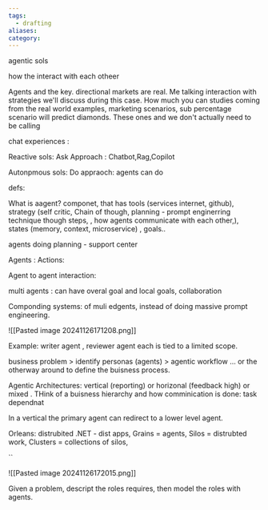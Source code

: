 ```yaml
---
tags:
  - drafting
aliases: 
category:
---
```

agentic sols 

how the interact with each otheer

Agents and the key. directional markets are real. Me talking interaction with strategies we'll discuss during this case. How much you can studies coming from the real world examples, marketing scenarios, sub percentage scenario will predict diamonds. These ones and we don't actually need to be calling

chat experiences : 

Reactive sols: Ask Approach : Chatbot,Rag,Copilot

Autonpmous sols: Do appraoch: agents can do

defs:

What is aagent? componet, that has tools (services internet, github), strategy (self critic, Chain of though, planning - prompt enginerring technique though steps, , how agents communicate with each other,), states (memory, context, microservice) , goals..

agents doing planning - support center

Agents : Actions: 

Agent to agent interaction: 

multi agents : can have overal goal and local goals, collaboration

Componding systems: of muli edgents, instead of doing massive prompt engineering. 

![[Pasted image 20241126171208.png]]


Example: writer agent , reviewer agent
each is tied to a limited scope.

business problem > identify personas (agents) > agentic workflow ... or the otherway around to define the buisness process.

Agentic Architectures:  vertical (reporting) or horizonal (feedback high) or mixed . 
THink of a buisness hierarchy and how comminication is done: task dependnat 

In a vertical the primary agent can redirect to a lower level agent.

Orleans: distrubited .NET - dist apps, Grains = agents, Silos = distrubted work, Clusters = collections of silos,

``

![[Pasted image 20241126172015.png]]


Given a problem, descript the roles requires, then model the roles with agents. 
